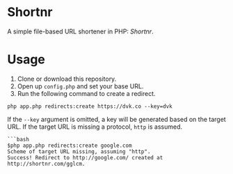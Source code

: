 Shortnr
==========

A simple file-based URL shortener in PHP: _Shortnr_.

# Usage

1. Clone or download this repository.
2. Open up `config.php` and set your base URL.
3. Run the following command to create a redirect.

```
php app.php redirects:create https://dvk.co --key=dvk
```

If the `--key` argument is omitted, a key will be generated based on the target URL. If the target URL is missing a protocol, `http` is assumed.

```
```bash
$php app.php redirects:create google.com
Scheme of target URL missing, assuming "http".
Success! Redirect to http://google.com/ created at http://shortnr.com/gglcm.
```